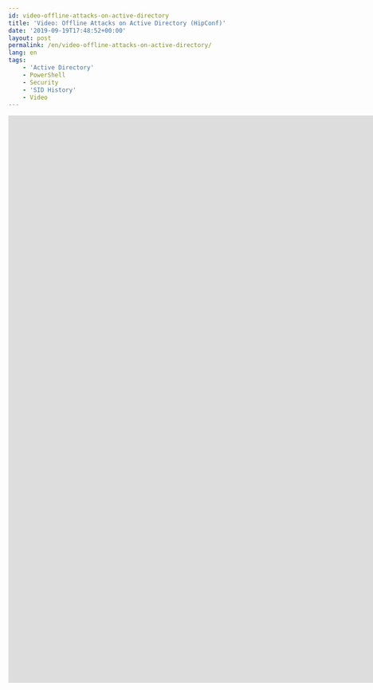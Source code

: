 ```yaml
---
id: video-offline-attacks-on-active-directory
title: 'Video: Offline Attacks on Active Directory (HipConf)'
date: '2019-09-19T17:48:52+00:00'
layout: post
permalink: /en/video-offline-attacks-on-active-directory/
lang: en
tags:
    - 'Active Directory'
    - PowerShell
    - Security
    - 'SID History'
    - Video
---
```


<iframe width="2560" height="1138" src="https://www.youtube.com/embed/soSRV8KFr2c" title="Offline Attacks on Active Directory - Michael Grafnetter" frameborder="0" allow="accelerometer; autoplay; clipboard-write; encrypted-media; gyroscope; picture-in-picture" allowfullscreen></iframe>